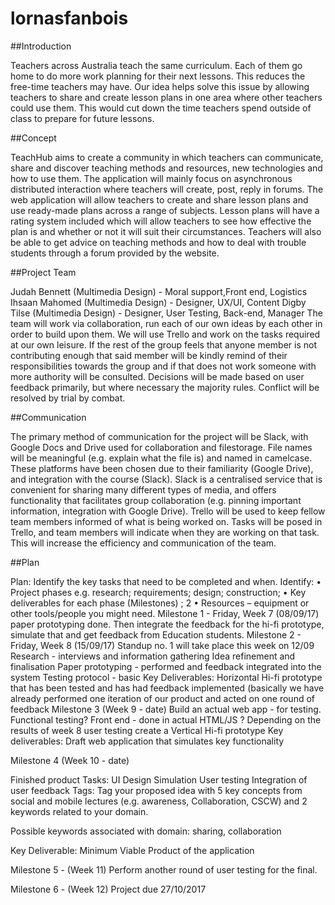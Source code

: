 # lornasfanbois

##Introduction

Teachers across Australia teach the same curriculum. Each of them go home to do more work planning for their next lessons. This reduces the free-time teachers may have. Our idea helps solve this issue by allowing teachers to share and create lesson plans in one area where other teachers could use them. This would cut down the time teachers spend outside of class to prepare for future lessons.

##Concept

TeachHub aims to create a community in which teachers can communicate, share and discover teaching methods and resources, new technologies and how to use them. The application will mainly focus on asynchronous distributed interaction where teachers will create, post, reply in forums. The web application will allow teachers to create and share lesson plans and use ready-made plans across a range of subjects. Lesson plans will have a rating system included which will allow teachers to see how effective the plan is and whether or not it will suit their circumstances. Teachers will also be able to get advice on teaching methods and how to deal with trouble students through a forum provided by the website.

##Project Team

Judah Bennett (Multimedia Design) - Moral support,Front end, Logistics
Ihsaan Mahomed (Multimedia Design) -  Designer, UX/UI, Content
Digby Tilse (Multimedia Design) - Designer, User Testing, Back-end, Manager
The team will work via collaboration, run each of our own ideas by each other in order to build upon them. We will use Trello and work on the tasks required at our own leisure. If the rest of the group feels that anyone member is not contributing enough that said member will be kindly remind of their responsibilities towards the group and if that does not work someone with more authority will be consulted. Decisions will be made based on user feedback primarily, but where necessary the majority rules. Conflict will be resolved by trial by combat.
 
##Communication

The primary method of communication for the project will be Slack, with Google Docs and Drive used for collaboration and filestorage. File names will be meaningful (e.g. explain what the file is) and named in camelcase. These platforms have been chosen due to their familiarity (Google Drive), and integration with the course (Slack). Slack is a centralised service that is convenient for sharing many different types of media, and offers functionality that facilitates group collaboration (e.g. pinning important information, integration with Google Drive).
Trello will be used to keep fellow team members informed of what is being worked on. Tasks will be posed in Trello, and team members will indicate when they are working on that task. This will increase the efficiency and communication of the team.

##Plan

Plan: Identify the key tasks that need to be completed and when. Identify: • Project phases e.g. research; requirements; design; construction; • Key deliverables for each phase (Milestones) ; 2 • Resources – equipment or other tools/people you might need. 
Milestone 1 - Friday, Week 7 (08/09/17)
paper prototyping done. Then integrate the feedback for the hi-fi prototype, simulate that and get feedback from Education students.
Milestone 2 - Friday, Week 8 (15/09/17)
Standup no. 1 will take place this week on 12/09
Research - interviews and information gathering
Idea refinement and finalisation
Paper prototyping - performed and feedback integrated into the system
Testing protocol - basic
Key Deliverables:
Horizontal Hi-fi prototype that has been tested and has had feedback implemented (basically we have already performed one iteration of our product and acted on one round of feedback
Milestone 3 (Week 9 - date)
Build an actual web app - for testing. Functional testing?
Front end - done in actual HTML/JS ?
Depending on the results of week 8 user testing create a Vertical Hi-fi prototype
Key deliverables:
Draft web application that simulates key functionality 

Milestone 4 (Week 10 - date)

Finished product
Tasks:
UI Design
Simulation
User testing
Integration of user feedback
Tags: Tag your proposed idea with 5 key concepts from social and mobile lectures (e.g. awareness, Collaboration, CSCW) and 2 keywords related to your domain.

Possible keywords associated with domain: sharing, collaboration

Key Deliverable: Minimum Viable Product of the application

Milestone 5 - (Week 11)
Perform another round of user testing for the final.

Milestone 6 - (Week 12)
Project due 27/10/2017
